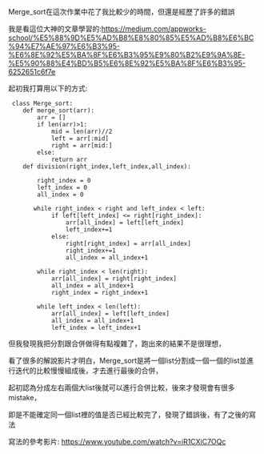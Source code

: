 Merge_sort在這次作業中花了我比較少的時間，但還是經歷了許多的錯誤

我是看這位大神的文章學習的:https://medium.com/appworks-school/%E5%88%9D%E5%AD%B8%E8%80%85%E5%AD%B8%E6%BC%94%E7%AE%97%E6%B3%95-%E6%8E%92%E5%BA%8F%E6%B3%95%E9%80%B2%E9%9A%8E-%E5%90%88%E4%BD%B5%E6%8E%92%E5%BA%8F%E6%B3%95-6252651c6f7e

起初我打算用以下的方式:

     class Merge_sort:
        def merge_sort(arr):
            arr = []
            if len(arr)>1:
                mid = len(arr)//2
                left = arr[:mid]
                right = arr[mid:]
            else:
                return arr
        def division(right_index,left_index,all_index):

            right_index = 0
            left_index = 0
            all_index = 0

           while right_index < right and left_index < left:
                if left[left_index] <= right[right_index]:
                    arr[all_index] = left[left_index]
                    left_index+=1
                else:
                    right[right_index] = arr[all_index]
                    right_index+=1
                    all_index = all_index+1

            while right_index < len(right):
                arr[all_index] = right[right_index]
                all_index = all_index+1
                right_index = right_index+1

            while left_index < len(left):
                arr[all_index] = left[left_index]
                all_index = all_index+1
                left_index = left_index+1
   但我發現我把分割跟合併做得有點複雜了，跑出來的結果不是很理想，
   
   看了很多的解說影片才明白，Merge_sort是將一個list分割成一個一個的list並進行迭代的比較慢慢組成後，才去進行最後的合併，
   
   起初認為分成左右兩個大list後就可以進行合併比較，後來才發現會有很多mistake，
   
   即是不能確定同一個list裡的值是否已經比較完了，發現了錯誤後，有了之後的寫法
   
   寫法的參考影片: https://www.youtube.com/watch?v=iR1CXiC7OQc
